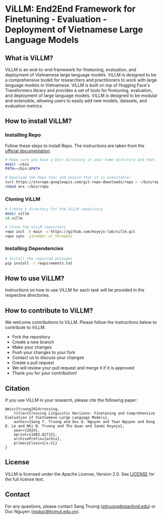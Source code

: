 # ViLLM: End2End Framework for Finetuning - Evaluation - Deployment of Vietnamese Large Language Models

## What is ViLLM?
ViLLM is an end-to-end framework for finetuning, evaluation, and deployment of Vietnamese large language models. ViLLM is designed to be a comprehensive toolkit for researchers and practitioners to work with large language models in Vietnamese. ViLLM is built on top of Hugging Face's Transformers library and provides a set of tools for finetuning, evaluation, and deployment of large language models. ViLLM is designed to be modular and extensible, allowing users to easily add new models, datasets, and evaluation metrics.

## How to install ViLLM?
### Installing Repo
Follow these steps to install Repo. The instructions are taken from the [official documentation](https://source.android.com/setup/develop#installing-repo).

```bash
# Make sure you have a bin/ directory in your home directory and that it is included in your path:
mkdir ~/bin
PATH=~/bin:$PATH
```
    
```bash
# Download the Repo tool and ensure that it is executable:
curl https://storage.googleapis.com/git-repo-downloads/repo > ~/bin/repo
chmod a+x ~/bin/repo
```

### Cloning ViLLM
```bash
# Create a directory for the ViLLM repository
mkdir villm
cd villm
```

```bash
# Clone the ViLLM repository
repo init -b main -u https://github.com/koyejo-lab/villm.git
repo sync -j{number_of_threads}
```

### Installing Dependencies
```bash
# Install the required packages
pip install -r requirements.txt
```

## How to use ViLLM?
Instructions on how to use ViLLM for each task will be provided in the respective directories.

## How to contribute to ViLLM?
We welcome contributions to ViLLM. Please follow the instructions below to contribute to ViLLM.
- Fork the repository
- Create a new branch
- Make your changes
- Push your changes to your fork
- Contact us to discuss your changes
- Create a pull request
- We will review your pull request and merge it if it is approved
- Thank you for your contribution!

## Citation
If you use ViLLM in your research, please cite the following paper:

```
@misc{truong2024crossing,
    title={Crossing Linguistic Horizons: Finetuning and Comprehensive Evaluation of Vietnamese Large Language Models}, 
    author={Sang T. Truong and Duc Q. Nguyen and Toan Nguyen and Dong D. Le and Nhi N. Truong and Tho Quan and Sanmi Koyejo},
    year={2024},
    eprint={2403.02715},
    archivePrefix={arXiv},
    primaryClass={cs.CL}
}
```

## License
ViLLM is licensed under the Apache License, Version 2.0. See [LICENSE](LICENSE) for the full license text.

## Contact
For any questions, please contact Sang Truong (sttruong@stanford.edu) or Duc Nguyen (nqduc@hcmut.edu.vn).

